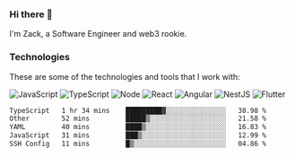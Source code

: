 ### Hi there 👋
I'm Zack, a Software Engineer and web3 rookie.

### Technologies
These are some of the technologies and tools that I work with:

![JavaScript](https://img.shields.io/badge/JavaScript-323330.svg?logo=javascript&logoColor=F7DF1E) 
![TypeScript](https://img.shields.io/badge/TypeScript-007ACC.svg?logo=typescript&logoColor=white) 
![Node](https://img.shields.io/badge/Node.js-43853D.svg?logo=node.js&logoColor=white)
![React](https://img.shields.io/badge/React-20232a.svg?logo=react&logoColor=61DAFB) 
![Angular](https://img.shields.io/badge/Angular-E23237.svg?logo=angularjs&logoColor=white)
![NestJS](https://img.shields.io/badge/NestJS-E0234E?logo=nestjs&logoColor=white)
![Flutter](https://img.shields.io/badge/Flutter-02569B.svg?logo=flutter&logoColor=white)

<!--START_SECTION:waka-->

```txt
TypeScript   1 hr 34 mins    █████████▓░░░░░░░░░░░░░░░   38.98 %
Other        52 mins         █████▒░░░░░░░░░░░░░░░░░░░   21.58 %
YAML         40 mins         ████▒░░░░░░░░░░░░░░░░░░░░   16.83 %
JavaScript   31 mins         ███▒░░░░░░░░░░░░░░░░░░░░░   12.99 %
SSH Config   11 mins         █▒░░░░░░░░░░░░░░░░░░░░░░░   04.86 %
```

<!--END_SECTION:waka-->
